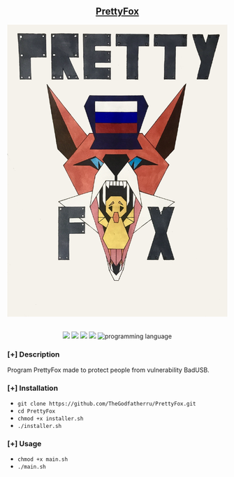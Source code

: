 <h2 align="center"><u>PrettyFox</u></h2>

![](images/PrettyFox.jpg)
<p align="center">
<br>
    <img src="https://img.shields.io/badge/Author-The_Godfather_ru-magenta?style=flat-square">
    <img src="https://img.shields.io/badge/Open%20Source-Yes-orange?style=flat-square">
    <img src="https://img.shields.io/badge/Maintained-Yes-cyan?style=flat-square">
    <img src="https://img.shields.io/badge/Made%20In-Russia-green?style=flat-square">
    <img src="https://img.shields.io/badge/Written%20In-Python-blue?style=flat-square" alt="programming language">
</p>

### [+] Description
Program PrettyFox made to protect people from vulnerability BadUSB.

### [+] Installation
 - `git clone https://github.com/TheGodfatherru/PrettyFox.git`
 - `cd PrettyFox`
 - `chmod +x installer.sh`
 - `./installer.sh`

### [+] Usage
 - `chmod +x main.sh`
 - `./main.sh`

